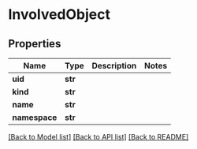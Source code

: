 # InvolvedObject

## Properties
Name | Type | Description | Notes
------------ | ------------- | ------------- | -------------
**uid** | **str** |  | 
**kind** | **str** |  | 
**name** | **str** |  | 
**namespace** | **str** |  | 

[[Back to Model list]](../README.md#documentation-for-models) [[Back to API list]](../README.md#documentation-for-api-endpoints) [[Back to README]](../README.md)

